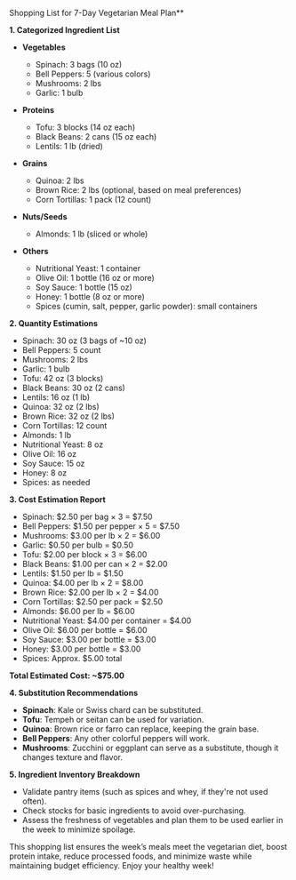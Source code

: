 Shopping List for 7-Day Vegetarian Meal Plan**

**1. Categorized Ingredient List**

- **Vegetables**
  - Spinach: 3 bags (10 oz)  
  - Bell Peppers: 5 (various colors)  
  - Mushrooms: 2 lbs  
  - Garlic: 1 bulb  
      
- **Proteins**
  - Tofu: 3 blocks (14 oz each)  
  - Black Beans: 2 cans (15 oz each)  
  - Lentils: 1 lb (dried)  

- **Grains**
  - Quinoa: 2 lbs  
  - Brown Rice: 2 lbs (optional, based on meal preferences)  
  - Corn Tortillas: 1 pack (12 count)  

- **Nuts/Seeds**
  - Almonds: 1 lb (sliced or whole)  

- **Others**
  - Nutritional Yeast: 1 container  
  - Olive Oil: 1 bottle (16 oz or more)  
  - Soy Sauce: 1 bottle (15 oz)  
  - Honey: 1 bottle (8 oz or more)  
  - Spices (cumin, salt, pepper, garlic powder): small containers  

**2. Quantity Estimations**
- Spinach: 30 oz (3 bags of ~10 oz)
- Bell Peppers: 5 count
- Mushrooms: 2 lbs
- Garlic: 1 bulb
- Tofu: 42 oz (3 blocks)
- Black Beans: 30 oz (2 cans)
- Lentils: 16 oz (1 lb)
- Quinoa: 32 oz (2 lbs)
- Brown Rice: 32 oz (2 lbs)
- Corn Tortillas: 12 count
- Almonds: 1 lb
- Nutritional Yeast: 8 oz
- Olive Oil: 16 oz
- Soy Sauce: 15 oz
- Honey: 8 oz
- Spices: as needed

**3. Cost Estimation Report**
- Spinach: $2.50 per bag × 3 = $7.50
- Bell Peppers: $1.50 per pepper × 5 = $7.50
- Mushrooms: $3.00 per lb × 2 = $6.00
- Garlic: $0.50 per bulb = $0.50
- Tofu: $2.00 per block × 3 = $6.00
- Black Beans: $1.00 per can × 2 = $2.00
- Lentils: $1.50 per lb = $1.50
- Quinoa: $4.00 per lb × 2 = $8.00
- Brown Rice: $2.00 per lb × 2 = $4.00
- Corn Tortillas: $2.50 per pack = $2.50
- Almonds: $6.00 per lb = $6.00
- Nutritional Yeast: $4.00 per container = $4.00
- Olive Oil: $6.00 per bottle = $6.00
- Soy Sauce: $3.00 per bottle = $3.00
- Honey: $3.00 per bottle = $3.00
- Spices: Approx. $5.00 total

**Total Estimated Cost: ~$75.00**

**4. Substitution Recommendations**
- **Spinach**: Kale or Swiss chard can be substituted.
- **Tofu**: Tempeh or seitan can be used for variation.
- **Quinoa**: Brown rice or farro can replace, keeping the grain base.
- **Bell Peppers**: Any other colorful peppers will work.
- **Mushrooms**: Zucchini or eggplant can serve as a substitute, though it changes texture and flavor.

**5. Ingredient Inventory Breakdown**
- Validate pantry items (such as spices and whey, if they're not used often).
- Check stocks for basic ingredients to avoid over-purchasing.
- Assess the freshness of vegetables and plan them to be used earlier in the week to minimize spoilage.

This shopping list ensures the week’s meals meet the vegetarian diet, boost protein intake, reduce processed foods, and minimize waste while maintaining budget efficiency. Enjoy your healthy week!